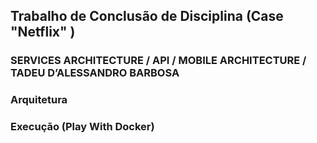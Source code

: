 ## Trabalho de Conclusão de Disciplina (Case "Netflix" )

### SERVICES ARCHITECTURE / API / MOBILE ARCHITECTURE / TADEU D’ALESSANDRO BARBOSA

### Arquitetura

### Execução (Play With Docker)

